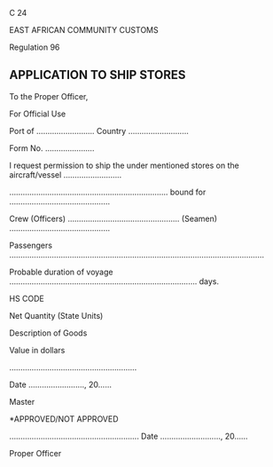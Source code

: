 C 24

EAST AFRICAN COMMUNITY                                                                                                                                       CUSTOMS

Regulation 96

## APPLICATION TO SHIP STORES

To the Proper Officer,

For Official Use

Port of …………………….. Country ………………………

Form No. ………………….

I request permission to ship the under mentioned stores on the aircraft/vessel ……………………..

…………………………………………………………….. bound for ………………………………………

Crew (Officers) ………………………………………….. (Seamen) ………………………………………

Passengers ……………………………………………………………………………………………………

Probable duration of voyage ……………………………………………………………………..…. days.

HS CODE

Net Quantity (State Units)

Description of Goods

Value in dollars

…………………………………………………

Date ……………………., 20……

Master

*APPROVED/NOT APPROVED

………………………………………………….                                   Date ………………………, 20……

Proper Officer